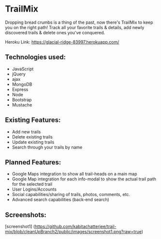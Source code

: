   # TrailMix

  Dropping bread crumbs is a thing of the past, now there's TrailMix to keep you on the right path! Track all your favorite trails & details, add newly discovered trails & delete ones you've conquered.

  Heroku Link:  https://glacial-ridge-83997.herokuapp.com/

  ## Technologies used:
  - JavaScript
  - jQuery
  - ajax
  - MongoDB
  - Express
  - Node
  - Bootstrap
  - Mustache

  ## Existing Features:
  - Add new trails
  - Delete existing trails
  - Update existing trails
  - Search through your trails by name

  ## Planned Features:
  - Google Maps integration to show all trail-heads on a main map
  - Google Map integration for each info-modal to show the actual trail path for
    the selected trail
  - User Logins/Accounts
  - Social capabilities/sharing of trails, photos, comments, etc.
  - Advanced search capabilities (back-end search)

  ## Screenshots:

  [screenshot1] (https://github.com/kabitachatterjee/trail-mix/blob/cleanUpBranch2/public/images/screenshot1.png?raw=true)
